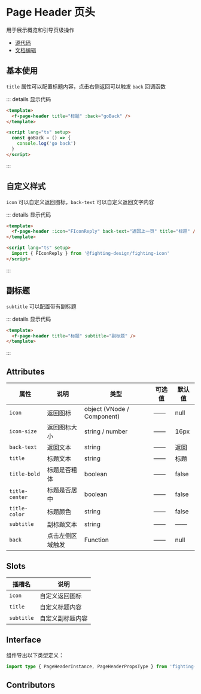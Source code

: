 # Page Header 页头

用于展示概览和引导页级操作

- [源代码](https://github.com/FightingDesign/fighting-design/tree/master/packages/fighting-design/page-header)
- [文档编辑](https://github.com/FightingDesign/fighting-design/blob/master/docs/docs/components/page-header.md)

## 基本使用

`title` 属性可以配置标题内容，点击右侧返回可以触发 `back` 回调函数

<f-page-header title="标题" :back="goBack" />

::: details 显示代码

```html
<template>
  <f-page-header title="标题" :back="goBack" />
</template>

<script lang="ts" setup>
  const goBack = () => {
    console.log('go back')
  }
</script>
```

:::

## 自定义样式

`icon` 可以自定义返回图标，`back-text` 可以自定义返回文字内容

<f-page-header :icon="FIconReply" back-text="返回上一页" title="标题" />

::: details 显示代码

```html
<template>
  <f-page-header :icon="FIconReply" back-text="返回上一页" title="标题" />
</template>

<script lang="ts" setup>
  import { FIconReply } from '@fighting-design/fighting-icon'
</script>
```

:::

## 副标题

`subtitle` 可以配置带有副标题

<f-page-header title="标题" subtitle="副标题" />

::: details 显示代码

```html
<template>
  <f-page-header title="标题" subtitle="副标题" />
</template>
```

:::

## Attributes

| 属性           | 说明             | 类型                       | 可选值 | 默认值 |
| -------------- | ---------------- | -------------------------- | ------ | ------ |
| `icon`         | 返回图标         | object (VNode / Component) | ——     | null   |
| `icon-size`    | 返回图标大小     | string / number            | ——     | 16px   |
| `back-text`    | 返回文本         | string                     | ——     | 返回   |
| `title`        | 标题文本         | string                     | ——     | 标题   |
| `title-bold`   | 标题是否粗体     | boolean                    | ——     | false  |
| `title-center` | 标题是否居中     | boolean                    | ——     | false  |
| `title-color`  | 标题颜色         | string                     | ——     | false  |
| `subtitle`     | 副标题文本       | string                     | ——     | ——     |
| `back`         | 点击左侧区域触发 | Function                   | ——     | null   |

## Slots

| 插槽名     | 说明             |
| ---------- | ---------------- |
| `icon`     | 自定义返回图标   |
| `title`    | 自定义标题内容   |
| `subtitle` | 自定义副标题内容 |

## Interface

组件导出以下类型定义：

```ts
import type { PageHeaderInstance, PageHeaderPropsType } from 'fighting-design'
```

## Contributors

<a href="https://github.com/Tyh2001" target="_blank">
  <f-avatar round src="https://avatars.githubusercontent.com/u/73180970?v=4" />
</a>

<a href="https://github.com/yzj940619" target="_blank">
  <f-avatar round src="https://avatars.githubusercontent.com/u/42865478?v=4" />
</a>

<script setup>
  import { FIconReply } from '@fighting-design/fighting-icon'

  const goBack = () => {
    console.log('go back')
  }
</script>

